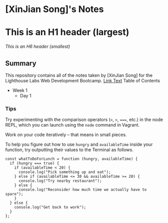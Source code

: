 # [XinJian Song]'s Notes

# This is an H1 header (largest)

###### This is an H6 header (smallest)

## Summary

This repository contains all of the notes taken by [XinJian Song] for the Lighthouse Labs Web Development Bootcamp.
[Link Text](https://github.com/andysongsong/lighthouse-web-note.git)
Table of Contents

- Week 1
  - Day 1

### Tips

Try experimenting with the comparison operators (`<`, `>`, `===`, etc.) in the node REPL, which you can launch using the `node` command in Vagrant.

Work on your code iteratively – that means in small pieces.

To help you figure out how to use `hungry` and `availableTime` inside your function, try outputting their values to the Terminal as follows.

```
const whatToDoForLunch = function (hungry, availableTime) {
  if (hungry === true) {
    if (availableTime < 20) {
      console.log("Pick something up and eat");
    } else if (availableTime <= 30 && availableTime >= 20) {
      console.log("Try nearby restaurant");
    } else {
      console.log("Reconsider how much time we actually have to spare");
    }
  } else {
    console.log("Get back to work");
  }
};
```
